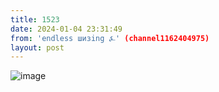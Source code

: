 ```yaml
---
title: 1523
date: 2024-01-04 23:31:49
from: 'endless шизing ⍼' (channel1162404975)
layout: post
---
```


![image](photos/photo_206@04-01-2024_23-31-49.jpg)


